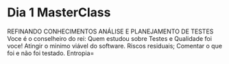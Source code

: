 # Dia 1 MasterClass
REFINANDO CONHECIMENTOS ANÁLISE E PLANEJAMENTO DE TESTES
Voce é o conselheiro do rei:
    Quem estudou sobre Testes e Qualidade foi voce!
    Atingir o minimo viável do software.
    Riscos residuais;
    Comentar o que foi e não foi testado.
    Entropia=